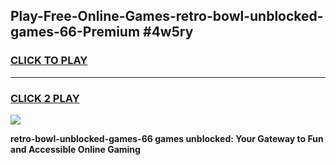 
## Play-Free-Online-Games-retro-bowl-unblocked-games-66-Premium #4w5ry
<h3>
<a href="https://premium.freeplayer.one?title=retro-bowl-unblocked-games-66&ref=8M">CLICK TO PLAY</a></h3>
<hr>

<h3>
<a href="https://premium.freeplayer.one?title=retro-bowl-unblocked-games-66&ref=8M">CLICK 2 PLAY</a>
  
</h3>

<a href="https://premium.freeplayer.one?title=retro-bowl-unblocked-games-66&ref=8M"><img src="https://clearcache.store/games.png"></a>


**retro-bowl-unblocked-games-66 games unblocked: Your Gateway to Fun and Accessible Online Gaming**
